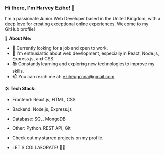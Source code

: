 ### Hi there, I'm Harvey Ezihe! 👋

I'm a passionate Junior Web Developer based in the United Kingdom, with a deep love for creating exceptional online experiences. Welcome to my GitHub profile!

🌱 **About Me:**
- 💼 Currently looking for a job and open to work.
- 🚀 I'm enthusiastic about web development, especially in React, Node.js, Express.js, and CSS.
- 📚 Constantly learning and exploring new technologies to improve my skills.
- 📫 You can reach me at: eziheugonna@gmail.com

🛠️ **Tech Stack:**
- Frontend: React.js, HTML, CSS
- Backend: Node.js, Express.js
- Database: SQL, MongoDB
- Other: Python, REST API, Git

- Check out my starred projects on my profile.

- LET'S COLLABORATE! 🎉🎉
